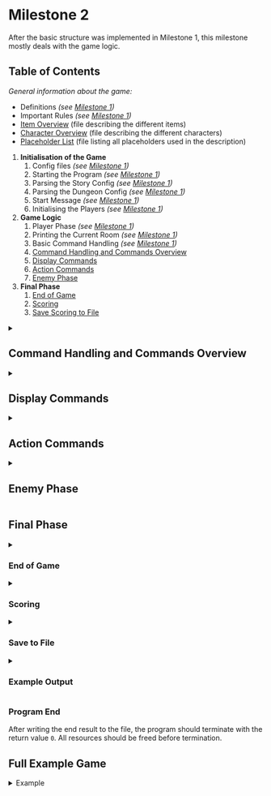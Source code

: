 # Milestone 2
After the basic structure was implemented in Milestone 1, this milestone mostly deals with the game logic. 

## Table of Contents
_General information about the game:_
* Definitions _(see [Milestone 1](Milestone_1.md))_
* Important Rules _(see [Milestone 1](Milestone_1.md))_
* [Item Overview](Items.md) (file describing the different items)
* [Character Overview](Characters.md) (file describing the different characters)
* [Placeholder List](Placeholder_List.md) (file listing all placeholders used in the description)

1. **Initialisation of the Game**
    1. Config files _(see [Milestone 1](Milestone_1.md))_
    2. Starting the Program _(see [Milestone 1](Milestone_1.md))_
    3. Parsing the Story Config _(see [Milestone 1](Milestone_1.md))_
    4. Parsing the Dungeon Config _(see [Milestone 1](Milestone_1.md))_
    5. Start Message _(see [Milestone 1](Milestone_1.md))_
    6. Initialising the Players _(see [Milestone 1](Milestone_1.md))_
2. **Game Logic**
    1. Player Phase _(see [Milestone 1](Milestone_1.md))_
    2. Printing the Current Room _(see [Milestone 1](Milestone_1.md))_
    3. Basic Command Handling _(see [Milestone 1](Milestone_1.md))_
    4. [Command Handling and Commands Overview](#command-handling-and-commands-overview)
    5. [Display Commands](#display-commands)
    6. [Action Commands](#action-commands)
    7. [Enemy Phase](#enemy-phase)
3. **Final Phase**
    1. [End of Game](#end-of-game)
    2. [Scoring](#scoring)
    3. [Save Scoring to File](#save-to-file)


<details>
<summary><h2> Command Handling and Commands Overview</h2></summary>

As already mentioned, during the `Player Phase` the players can enter commands until
they have performed `<NUMBER_OF_PLAYERS>` **actions**, which ends the `Player Phase` and starts the next phase. The next phase can
either be the [`Enemy Phase`](#enemy-phase) or, if there are no more enemies in the current room, the next `Player Phase`.

`<NUMBER_OF_PLAYERS>` is the number of players at the start of the game and does not change, even if players are defeated.

How the user is prompted for input is described in [Milestone 1](Milestone_1.md).

<details>
<summary><h3> Invalid Commands Handling </h3></summary>

Whenever a command input is entered it should be checked for validity. If one of the following errors occurs,
the corresponding error message with the listed story key is printed. Then print the command prompt again (without any 
preceding prompt messages). The player should now be able to enter a new command. 

An invalid "action" command **does not count as an action**.

For each invalid command only print one error message. If several errors occur, the error with the highest priority
is printed. The earlier the command is listed in the table below, the higher its priority.

| Errors                           | Description                                                                                                                                                              | Story Key                      |
|----------------------------------|--------------------------------------------------------------------------------------------------------------------------------------------------------------------------|--------------------------------|
| **unknown command**              | the entered command is not known                                                                                                                                         | `E_UNKNOWN_COMMAND`            |
| **invalid number of parameters** | there are more or less parameters than the given command should have                                                                                                     | `E_INVALID_PARAM_COUNT`        |
| **invalid parameter value**      | one of the parameters entered does not have a value that can be expected (see [Possible Parameters](#possible-parameters)) (e.g. number instead of a possible character) | `E_INVALID_PARAM`              |
| **entity or item not available** | the entity is not in the current room (e.g. player already defeated) or the item is neither in the inventory of the player nor equipped        | `E_ENTITY_OR_ITEM_UNAVAILABLE` |
| **invalid position**             | the position is outside the room, out of reach (e.g. not adjacent if needed) or does not point to an expected entity                                                     | `E_INVALID_POSITION`           |

> **Attention:** The "invalid number of parameters" error can also apply to the `quit` command.

</details>

<details>
<summary><h3> Command Types </h3></summary>

There are two different command types (other than `quit`/`EOF`):
- [Display Commands](#display-commands)
- [Action Commands](#action-commands)

Display Commands only print information to the command line and therefore do not change anything
in the game. They do not count as actions.

All other commands are Action Commands that change something in the game and count as **actions**.

</details>

<details>
<summary><h3> Possible Parameters </h3></summary>

The following table shows the possible parameters a command can have and which input values are valid for the corresponding type 
(further constraints may be listed in the command description itself).

|                              | Description                             | valid parameter values                                              | Example |
|------------------------------|-----------------------------------------|---------------------------------------------------------------------|---------|
| `<PLAYER_TYPE_ABBREVIATION>` | abbreviation of a player type           | `W`, `B`, `R`                                                       | `W`     |
| `<POSITION>`                 | position of a field in the current room | format: `<ROW>,<COLUMN>` (both integers, no whitespaces in between) | `2,1`   |
| `<ITEM_ABBREVIATION>`        | abbreviation of an item                 | an item abbreviation from the [item overview](Items.md)             | `PARM`  |

If an entered parameter does not fit the expected type, this causes an **invalid parameter value** error.

</details>
</details>

<details>
<summary><h2> Display Commands</h2></summary>

In this section all display commands are described.
These commands print game information or handle display options.

**Display commands do not ...**
* **count as actions**: will not increase the number of performed actions
* **affect the map**: therefore, the map should not be printed afterward


<details>
<summary><h3> Display Command: help</h3></summary>

**Syntax**: `help`

This command outputs the following help text:
```
-- Commands ----------------------------------------\n
- help\n
     Prints this help text.\n
\n
- quit\n
    Terminates the game.\n
\n
- story\n
    Activates or deactivates the stories of the rooms.\n
\n
- map\n
    Activates or deactivates the map.\n
\n
- positions\n
    Prints the current positions of the players and enemies.\n
\n
- player <PLAYER_TYPE_ABBREVIATION>\n
    Prints player information of the specific player.\n
    <PLAYER_TYPE_ABBREVIATION>: type of the player\n
\n
- inventory <PLAYER_TYPE_ABBREVIATION>\n
    Prints the inventory of the specific player.\n
    <PLAYER_TYPE_ABBREVIATION>: type of the player\n
\n
* move <PLAYER_TYPE_ABBREVIATION> <POSITION>\n
    Lets the player move to an adjacent field.\n
    <PLAYER_TYPE_ABBREVIATION>: type of the player\n
    <POSITION>: field at position: <ROW>,<COLUMN>\n
\n
* loot <PLAYER_TYPE_ABBREVIATION> <POSITION>\n
    Lets the player loot an adjacent chest.\n
    <PLAYER_TYPE_ABBREVIATION>: type of the player\n
    <POSITION>: field at position: <ROW>,<COLUMN>\n
\n
* use <PLAYER_TYPE_ABBREVIATION> <ITEM_ABBREVIATION>\n
    Lets the player use a potion or equip armor or weapons.\n
    <PLAYER_TYPE_ABBREVIATION>: type of the player\n
    <ITEM_ABBREVIATION>: abbreviation of an item in the players inventory\n
\n
* attack <PLAYER_TYPE_ABBREVIATION> <POSITION>\n
    Lets the player attack with the equipped weapon on the given position.\n
    <PLAYER_TYPE_ABBREVIATION>: type of the player\n
    <POSITION>: field at position: <ROW>,<COLUMN>\n
\n
-- Legend ------------------------------------------\n
- display commands\n
* action commands (count as actions)\n
----------------------------------------------------\n
```
</details>

<details>
<summary><h3> Display Command: story</h3></summary>

**Syntax**: `story`

This command influences whether the Room Story (see [Milestone_1](Milestone_1.md) > Printing the Current Room) will be printed when entering a room for 
the first time. Initially the story output is active.

If the output of the story is **active** and the command `story` is entered, the output is deactivated.
The room story will not be printed when entering new rooms for the first time.

If the output of the story is **not active** and the command `story` is entered, the output is activated.

> **Attention**: A room counts as already having been entered for the first time as soon as the players enter it, even if 
> the story output is not active at that moment.

</details>

<details>
<summary><h3> Display Command: map</h3></summary>

**Syntax**: `map`

This command influences whether the Room Map (see [Milestone_1](Milestone_1.md) > Printing the Current Room) will be printed when entering a room and after 
an action command. 
Initially the output of the map is active.

If the output of the map is **active** and the command `map` is entered, the output is deactivated. 
From now on, the map is not printed anymore.

If the output of the map is **not active** and the command `map` is entered, the output is activated. **The map
is printed once immediately.** The output of the map then stays active from now on.

</details>

<details>
<summary><h3> Display Command: positions</h3></summary>

**Syntax**: `positions`

This command outputs for every player and enemy in the current room the positions on the map.

First all players are printed in player order by id, then all enemies are printed in **alphabetical order and by ascending id**.

#### Printing a Player
```
<PLAYER_TYPE_NAME> [<PLAYER_TYPE_ABBREVIATION>] "<PLAYER_NAME>" on (<ROW>,<COLUMN>)\n
```
#### Printing an Enemy
```
<ENEMY_TYPE_NAME> <ENEMY_ID> [<ENEMY_TYPE_ABBREVIATION><ENEMY_ID>] on (<ROW>,<COLUMN>)\n
```
#### Example
```
Wizard [W] "John" on (2,1)\n
Barbarian [B] "Lisa" on (2,3)\n
Rogue [R] "Max" on (4,1)\n
Zombie 1 [Z1] on (2,2)\n
Zombie 2 [Z2] on (3,4)\n
```

</details>

<details>
<summary><h3> Display Command: player</h3></summary>

**Syntax**: `player <PLAYER_TYPE_ABBREVIATION>`

This command outputs the current player information of the specified player.

The values that should be inserted for the different player attributes are further described in the
[character overview](Characters.md).

```
<PLAYER_TYPE_NAME> [<PLAYER_TYPE_ABBREVIATION>] "<PLAYER_NAME>" on (<ROW>,<COLUMN>)\n
  Armor Value: <AV>\n
  Current Health: <CURRENT_HEALTH>\n
  Max Health: <MAX_HEALTH>\n
  Strength: <STR>\n
  Vitality: <VIT>\n
```
- `<AV>` is the player type base armor value or the armor value of an equipped armor item, whichever is higher

The values of the player attributes should be **right aligned**. To make that work you can assume that no value can have
more than **5 digits** and that there is at least one space between the longest attribute name and the value. This way 
you can prefix every number with spaces so that the value always aligns correctly.

The following illustration shows what the output should look like. Spaces should be printed as they are, X are either 
replaced by a single digit of a number or a space, depending on how many digits the number has.
```
<PLAYER_TYPE_NAME> [<PLAYER_TYPE_ABBREVIATION>] "<PLAYER_NAME>" on (<ROW>,<COLUMN>)\n
  Armor Value:    XXXXX\n
  Current Health: XXXXX\n
  Max Health:     XXXXX\n
  Strength:       XXXXX\n
  Vitality:       XXXXX\n
```


</details>

<details>
<summary><h3> Display Command: inventory </h3></summary>

**Syntax**: `inventory <PLAYER_TYPE_ABBREVIATION>`

This command outputs equipped items and the inventory of the specified player. 

Each inventory consists of the armor items, weapons and consumables the player possesses.
If the player **doesn't have any item of one item type in their inventory** (e.g. no weapons) the whole section of this type should
be **skipped**. 

An item with the amount zero should never be printed.

First the `<PLAYER_NAME>` of the player is printed, which is followed by the different item sections:
```
Inventory "<PLAYER_NAME>"\n
```

#### Equipped Items
The player can have at most a single armor and a single weapon equipped. These items are printed next in the following format:

```
  Equipped Armor: [<ARMOR_ABBREVIATION>] <ARMOR_NAME>\n
  Equipped Weapon: [<WEAPON_ABBREVIATION>] <WEAPON_NAME>\n
```
If there is no weapon or no armor equipped, the abbreviation should be replaced by `-` and the name replaced by `None`.
Equipped items should **not** be considered again in the sections below.

#### Armor Items 
Next all **unequipped** armor items are listed in a single line, sorted by their item abbreviation in **alphabetical 
order** and separated by `,`.

```
  Armor: [<ARMOR_ABBREVIATION>] <ARMOR_NAME> (<AMOUNT>), <...>, [<ARMOR_ABBREVIATION>] <ARMOR_NAME> (<AMOUNT>)\n
```

#### Weapon Items
Next all **unequipped** weapon items are listed in a single line, sorted by their item abbreviation in **alphabetical 
order** and separated by `,`.

```
  Weapons: [<WEAPON_ABBREVIATION] <WEAPON_NAME> (<AMOUNT>), <...>, [<WEAPON_ABBREVIATION>] <WEAPON_NAME> (<AMOUNT>)\n
```

#### Consumable Items
Next all consumable items are listed in a single line, sorted by their item abbreviation in **alphabetical order** and
separated by `,`.

```
  Consumables: [<CONSUMABLE_ABBREVIATION>] <CONSUMABLE_NAME> (<AMOUNT>), <...>, [<CONSUMABLE_ABBREVIATION>] <CONSUMABLE_NAME> (<AMOUNT>)\n
```

#### Example

```
Inventory "John"\n
  Equipped Armor: [-] None\n
  Equipped Weapon: [DAGG] Dagger\n
  Armor: [CHML] Chain Mail (1), [LARM] Leather Armor (1)\n
  Weapons: [DAGG] Dagger (2), [SBOW] Shortbow (1)\n
  Consumables: [ARRW] Arrow (12)\n
```
</details>
</details>

<details>
<summary><h2> Action Commands</h2></summary>

These commands count as actions and therefore after successful execution of these commands:
* the number of performed **actions** increases by one
* the **current room is printed** as described in Milestone 1


<details>
<summary><h3> Action Command: move</h3></summary>

**Syntax**: `move <PLAYER_TYPE_ABBREVIATION> <POSITION>`

With this command the specified player can move to an adjacent `<POSITION>`.

The `<POSITION>` is **invalid** if it is not adjacent to the player, is outside the current room's boundaries,
or does not point to an empty field or a door.
How **invalid positions** are handled is described in the invalid commands section (see 
[Command Handling and Commands Overview](#command-handling-and-commands-overview) > Invalid Commands).

If a player's **position changes**, the following message should be printed:
```
<PLAYER_TYPE_NAME> [<PLAYER_TYPE_ABBREVIATION>] "<PLAYER_NAME>" moved to (<POSITION>).\n
```

#### Move to Empty Field
If the player moves to an empty field their position changes to the given `<POSITION>`.

#### Move to Door
In addition to an empty field the player can also move onto a field that contains a door.

If this **door is locked** the message with the story key `E_MOVE_LOCKED_DOOR` is printed. 
This is **not counted** as a performed action and the player's position does not change.
Then print the command prompt again (without any preceding prompt messages), and wait for a new user input.

> **Note**: The **door is locked** error has a lower priority than all other errors mentioned in the
> invalid commands section.

If this  **door is unlocked**, first the position change message is printed. Then all players enter the room the door
goes to. They now spawn in the new room around the door which would go back to the previous room. For how that works and
some examples see [Milestone 1](Milestone_1.md) > Important Rules > Moving through the Dungeon.

> **Attention:** Moving to a new room resets the action counter in the current Player Phase to `0`.

</details>

<details>
<summary><h3> Action Command: loot</h3></summary>

**Syntax**: `loot <PLAYER_TYPE_ABBREVIATION> <POSITION>`

With this command the specified player can loot an adjacent treasure chest or death location.

The `<POSITION>` is invalid, if it's not adjacent to the player, is outside the current room's boundaries, or does not
point to a Death Location or Treasure Chest.
How **invalid positions** are handled is described in the invalid commands section (see
[Command Handling and Commands Overview](#command-handling-and-commands-overview) > Invalid Commands).

#### Death Location (`X`)
A death location appears whenever a player or enemy is defeated and holds the items the character had in their inventory and 
any items they had equipped.

Now a player can [successfully loot](#successful-loot) the death location and the death location is deleted from the game afterward.

#### Treasure Chest (`T`)
The location and contents of a treasure chest are specified in the dungeon config. 

Before a player can loot a locked treasure chest they need to roll `1 d20` to decide if they are able to **unlock the chest**.
To open the chest the value of `1 d20 + <VIT>` needs to be **higher than or equal to** the `<VALUE_NEEDED_TO_UNLOCK>` in the dungeon config.

`<VIT>` is the vitality stat of the player.

Print the following to inform the player of what they need to roll to open the chest:
```
** To unlock this chest you need to roll at least <MIN_VALUE_TO_ROLL> to reach the <VALUE_NEEDED_TO_UNLOCK> needed.\n
```
`<MIN_VALUE_TO_ROLL>` is calculated with `<VALUE_NEEDED_TO_UNLOCK> - <VIT>`.

Then roll the dice (see [Milestone 1](Milestone_1.md) > Important Rules) and print the dice roll output.

If the **chest could not be opened** (`<MIN_VALUE_TO_ROLL>` was not reached), print the message with the story key 
`N_LOOT_CHEST_LOCKED`. The player does not obtain anything. The command still counts as valid and therefore
also as an **action**.

If the player was able to unlock the chest, they can now successfully loot the treasure chest and the treasure chest is
deleted from the game afterward.


#### Successful Loot
On success the player obtains all items stored in the given entity. The entity is removed from the game.

First the message which has the story key `N_LOOT_SUCCESSFUL` should be printed.
Then, all received items should be listed in the same format as in the `inventory` command.

```
  Armor: [<ARMOR_ABBREVIATION>] <ARMOR_NAME> (<AMOUNT>), <...>, [<ARMOR_ABBREVIATION>] <ARMOR_NAME> (<AMOUNT>)\n
  Weapons: [<WEAPON_ABBREVIATION] <WEAPON_NAME> (<AMOUNT>), <...>, [<WEAPON_ABBREVIATION>] <WEAPON_NAME> (<AMOUNT>)\n
  Consumables: [<CONSUMABLE_ABBREVIATION>] <CONSUMABLE_NAME> (<AMOUNT>), <...>, [<CONSUMABLE_ABBREVIATION>] <CONSUMABLE_NAME> (<AMOUNT>)\n
```

If the entity **doesn't have any item of one item type in it** (e.g. no weapons) the whole section of this type should
be **skipped**.

The new items should be added to the player's inventory.

#### Example
```
  Armor: [BPLT] Breast Plate (1)\n
  Consumables: [ARRW] Arrow (20), [NHEP] Normal Health Potion (2)\n
```

</details>

<details>
<summary><h3> Action Command: use</h3></summary>

**Syntax**: `use <PLAYER_TYPE_ABBREVIATION> <ITEM_ABBREVIATION>`

The `use` command enables a player to use certain items.

Further information about items can be found in the [item overview](Items.md).

#### Ammunition
Ammunition cannot be used with the `use` command. If the item specified is ammunition, this should be handled like an 
**invalid parameter value** error as described in the invalid commands section (see
[Command Handling and Commands Overview](#command-handling-and-commands-overview) > Invalid Commands).

#### Potions
If the item is a potion, it will have an effect on the player and disappear from their inventory and thus also from the game.
When the player uses a potion, the following message should be printed:
```
<PLAYER_TYPE_NAME> [<PLAYER_TYPE_ABBREVIATION>] "<PLAYER_NAME>" consumed "<CONSUMABLE_NAME>".\n
```
If the specified potion is not in the player's inventory, this should be handled as described in 
the invalid commands section (see [Command Handling and Commands Overview](#command-handling-and-commands-overview) > Invalid Commands: **entity or item not available**).

##### Health Potions

If the potion is a health potion, it heals the player by the amount specified in the potion's description. 

A player's health *cannot* exceed its maximum value, which is defined in the [characters](Characters.md) file. Any healing 
that would go above the maximum is wasted and does not do anything.

First, roll the dice specified in the potion's description and print the dice roll output.

Then following message should be printed:
```
<PLAYER_TYPE_NAME> [<PLAYER_TYPE_ABBREVIATION>] "<PLAYER_NAME>" regenerates <HEALTH> health.\n
```
- `<HEALTH>` should be replaced by the result of the calculation in the potion's description, limited by the amount of 
  health missing until the player reaches maximum health

##### Resistance Potions

If the potion is a resistance potion, it makes the player resistant to a certain type of damage. This means the player will take only 
50 % of all damage received of that type (the halved damaged is rounded down to the next integer). This effect lasts until the player leaves the current room.

Effects of multiple resistance potions *do not stack*. If a character is affected by potion A and uses
potion B, the effect of potion B replaces the effect of potion A.

The following message should be printed:
```
<PLAYER_TYPE_NAME> [<PLAYER_TYPE_ABBREVIATION>] "<PLAYER_NAME>" is now resistant to "<DAMAGE_TYPE>" until leaving the room.\n
```
- `<DAMAGE_TYPE>` should be replaced by the damage type in the potion's description (`Fire`, `Cold`, `Force` or `Acid`).

#### Equipment

If the item is an armor or a weapon item, it will change the player's equipment.

A player character can have at most **one armor item** and **one weapon item** equipped at any point in the game.

If the player already has an item with the specified `<ITEM_ABBREVIATION>` equipped, the item should be removed from the
equipped items and put back in the player's inventory.

If the player does not have an item with the specified `<ITEM_ABBREVIATION>` equipped, and has the specified item in 
their inventory, the item should be removed from the inventory and equipped. Any previously equipped item in the same 
slot (armor or weapon) should be put back into the inventory.

If the player has the specified item neither equipped, nor in their inventory, this should be handled as described in 
the invalid commands section (see [Command Handling and Commands Overview](#command-handling-and-commands-overview) > Invalid Commands: **entity or item not available**).


</details>

<details>
<summary><h3> Action Command: attack</h3></summary>

**Syntax**: `attack <PLAYER_TYPE_ABBREVIATION> <POSITION>`

With this command a player can perform attacks using their equipped weapon that target the specified position.

If **no weapon is equipped**, the attack fails without counting as a performed action and the error message with the
story key `E_ATTACK_NO_WEAPON_EQUIPPED` should be printed instead. Then print the command prompt again (without any 
preceding prompt messages), and wait for a new user input.

> **Note**: If a weapon is equipped needs to be checked before the check if the position is valid, 
> because otherwise it is unclear which positions are valid. All other errors in the invalid commands
> section have a higher priority than the **no weapon equipped** error.

Specific information about all weapons can be found in the [item overview](Items.md#weapon-items).

#### Attack Types
Every weapon has exactly one **type of attack** that can be performed with it. The type of attack affects which positions
count as valid for the `<POSITION>` parameter. How **invalid positions** are handled is described in the invalid commands section (see
[Command Handling and Commands Overview](#command-handling-and-commands-overview) > Invalid Commands).

| Type   | Description                                                                                                                                                                                                                                                                                                                                                                                                                                                                                                       |
|--------|-------------------------------------------------------------------------------------------------------------------------------------------------------------------------------------------------------------------------------------------------------------------------------------------------------------------------------------------------------------------------------------------------------------------------------------------------------------------------------------------------------------------|
| Melee  | Close combat. <br/> Only fields adjacent to the attacker's position are valid.                                                                                                                                                                                                                                                                                                                                                                                                                                    | 
| Ranged | Ranged combat. <br/> All fields in the current room are valid. <br/> Consumes one instance of the required ammunition from the player's inventory (arrows for bows, bolts for crossbows, no ammunition for quarterstaffs). <br/> Should the player not have any ammunition for the weapon they are trying to shoot with, the error message with the story key `E_ATTACK_NO_AMMUNITION` should be printed instead and the attack fails and does not count as an action. Then print the command prompt again (without any preceding prompt messages), and wait for a new user input. **Important**: Enemies have infinite ammunition. |

> **Note**: Quarterstaffs' attack type changes depending on which player type has equipped them.

> **Note**: The **no ammunition** error has a lower priority than all other errors mentioned in the
> invalid commands section, as well as the **no weapon equipped** error.

#### Damage Types
Different weapons deal different types of damage. The possible damage types are:
- Physical
- Fire
- Cold
- Force
- Acid

Some characters are affected differently by some damage types.

> **Note**: Quarterstaffs' damage type changes depending on which player type has equipped them.

#### Damage Patterns

Each weapon deals damage in specific area of the room. This can be a single field (only the field targeted by the 
`<POSITION>` parameter) or multiple fields (the `<POSITION>` and others around it).

As long as the targeted position is valid, the attack will be performed, even if parts of the damage pattern are outside the room map.

The different damage patterns can be found in the [damage patterns](Damage_Patterns.md) file.

> **Note**: Quarterstaffs' damage pattern changes depending on which player type has equipped them.
> 
#### Damage Amount

Each weapon deals a specific amount of damage. The damage is calculated by a dice roll plus optionally one of the player's stats.

An attack deals the same amount of damage on all fields affected by it, to all characters currently on the affected fields
(players, enemies, and possibly the attacker themselves). If no characters are located in the damage area, nobody receives any
damage, but the attack still counts as an action.

> **Note**: Quarterstaffs' damage amount changes depending on which player type has equipped them.

#### Modifying Damage

Before the damage amount is applied to a character and reduces their health, it can be affected by effects and equipment.

##### Resistances

First, all resistances are taken into account. If a character is **resistant** to a damage type, it receives only 
**50 %** of the damage dealt of this type.

The damage is rounded down to the next integer after applying the modification.

##### Armor

Next, the damage is reduced by the target character's armor value (`AV`). This value represents the amount of damage 
(regardless of what damage type) a character can withstand without losing any health.

Each player type has a basic `AV` stat from the beginning, and armor items also have a certain armor value. The damage
will always be reduced by whichever `AV` is higher, the player's or the equipped armor item's.

Enemies cannot equip armor items, so their basic `AV` is always used to reduce the damage taken.

All characters' armor values can be found in the [character overview](Characters.md).

##### Example

For example, if character A hits character B with an attack worth 10 points of damage, but character B has 2 `AV`,
the attack will reduce character B's health by 8. 

If character B is **resistant** to the damage type of character A's attack, the same attack would do 10 * 50 % = 5 points of damage.
This means, reduced by character B's `AV`, the remaining damage is 3.

#### Reducing the Health of and Defeating Characters

If there is any damage remaining after the above modifications, the target character's health is reduced by this amount.

If the character's current health is 0 or below afterwards, the character is **defeated**. 

A Death Location (`X`) will be created on the defeated character's position. 
For a defeated player, the death location contains all items in the inventory of the player at their time of death 
and all equipped items. For a defeated enemy, the death location contains all items listed as loot in their description in 
the [character overview](Characters.md).

The defeated character will no longer be shown on the room map. A **defeated player character** can no longer be used 
to perform actions in the [Player Phase](Milestone_1.md#player-phase). A **defeated enemy character** can no longer attack or 
move in the [Enemy Phase](#enemy-phase). Defeated characters will stay defeated for the rest of the game, even if the players leave and reenter the room at a later time.

>**Hint**: You will still need defeated player characters for the final scoring.

#### Output
Upon successful command execution, first the following message should be printed:
```
<PLAYER_TYPE_NAME> [<PLAYER_TYPE_ABBREVIATION>] "<PLAYER_NAME>" used "<WEAPON_NAME>" on (<POSITION>) affecting <POSITION_LIST>.\n
```
- `<WEAPON_NAME>` should be replaced by the full name of the equipped weapon.
- `<POSITION_LIST>` should be a sequence containing the positions of *all* fields affected by an attack (the ones marked 
with `<!>` and `<+>` in the [damage patterns](Damage_Patterns.md)), sorted first by row and then by column in **ascending
order** using the following format:

```
(<POSITION>), (<POSITION>), ...
```
> **Note**: The `...` should not be printed and only signifies the possibility of a longer list. After the  last element in the list, no comma and space should be printed.

Then roll the dice for the damage amount and print the dice roll output.

Next, in the same order the positions in `<POSITION_LIST>` are printed, the remaining damage (after all modifications) will be
dealt to characters standing on these respective fields. For each field containing a character the following message should be printed:
```
<AFFECTED_CHARACTER_NAME> loses <LOST_HEALTH> health (<TOTAL_DAMAGE> * <RESISTANCE_MODIFIER> - <AV>).\n
```
- `<AFFECTED_CHARACTER_NAME>` is either the name of the player (`<PLAYER_NAME>`), or the type and id of the enemy (e.g. `Zombie 1`).
- `<TOTAL_DAMAGE>` is the amount of damage dealt by the weapon on a single field
- `<RESISTANCE_MODIFIER>` is `100 %` or `50 %` depending on if the character is resistant to the damage type
- `<AV>` is the character's current armor value
- `<LOST_HEALTH>` is min(`<CURRENT_HEALTH>`, max(0, `<REMAINING_DAMAGE>`))
- `<REMAINING_DAMAGE>` is the result of the damage calculation after applying resistance and armor

If a character is **defeated**, the following message should be printed immediately after the message about that 
character losing health:
```
<AFFECTED_CHARACTER_NAME> was defeated.\n
```
</details>
</details>

<details>
<summary><h2>Enemy Phase</h2></summary>

In the enemy phase **every enemy in the current room** either attacks or moves. Enemies should be handled one after the 
other in alphabetical order and by ascending id.

Enemies will first try to **attack** a player and if that's not possible they will then try to **move**.

**After every `Enemy Phase` the current room is printed as described in Milestone 1.**

<details>
<summary><h3> Attacking a Player</h3></summary>

If an enemy wants to attack one of the player characters, first they must choose a target player 
(the player they want to attack), and afterward select one of their weapons to use.

#### Choose Target Player
Each enemy prioritizes the player character **closest** to them as a possible attack target.

The distance between an enemy and a player is calculated as follows:
```
<DISTANCE> = |<PLAYER_ROW> - <ENEMY_ROW>| + |<PLAYER_COLUMN> - <ENEMY_COLUMN>|
```

If multiple player characters share the same distance to the enemy's position, the player with the **least amount of 
health** should be chosen as the target.

If both of these attributes are the same for multiple players, the target player should be chosen out of these players by going outwards in circles from the enemy's position in clockwise
order starting from above the enemy's current position  (this is similar to the prioritization in collision handling (see [Milestone 1](Milestone_1.md))).

#### Choose Weapon
Each enemy has a set number of weapons they can attack with, which are listed in the enemy's description in the
[character overview](Characters.md#enemy-characters). Each weapon has an attack type, damage type, damage amount and damage pattern. These are the 
same as when a player uses a weapon of the same name.

Melee weapons are only usable if the target player is in a position adjacent to the enemy. Ranged weapons are always usable,
because they can reach every position in the current room.

To decide which weapon an enemy should use to attack the target player, list only those weapons that are **usable on the 
target player** in the order they appear in the enemy's description. Number those weapons starting with 1. Then, use
Random Number Generation (see [Milestone 1](Milestone_1.md)) to generate a random number between 1 and the number of
usable weapons. The result specifies which weapon will be used.

> **Attention**: Choosing a weapon is not a dice roll, therefore no dice roll output should be printed.

> **Attention**: Always generate a random number to choose a weapon, even when there is only one usable weapon. Otherwise your output will not be comparable with the test system.

If no weapons are currently usable, the enemy will move instead.

#### Execute Attack
The enemy now executes an attack with the chosen weapon on the position of the target player. This works the same as when a 
player makes an attack:
- affected fields are chosen according to the damage pattern of the weapon (the `<!>` of the damage pattern illustration 
  should be placed at the position of the target player)
- the basic damage amount is calculated according to the weapon
- for each character on an affected field (player, enemy or attacker themselves):
  - the damage amount is modified according to the resistances of the affected character
  - the damage amount is modified according to the armor value of the affected character
  - the character's health is reduced by the remaining damage
  - if the character is defeated, it will be removed from the map and a death location created at its position 

> **Attention**: Attacks by enemies do **not use ammunition**. They can be performed as often as needed.

#### Output
The output for an enemy attack is very similar to when a player makes an attack. 

Only the first message is slightly different and has a empty line before:
```
\n
<ENEMY_TYPE_NAME> <ENEMY_ID> [<ENEMY_TYPE_ABBREVIATION><ENEMY_ID>] used "<WEAPON_NAME>" on (<POSITION>) affecting <POSITION_LIST>.\n
```
Then roll the dice for the damage amount and print the dice roll output.

The rest of the output works exactly the same as described in the `attack` command. The following 
messages are used as described there:
```
<AFFECTED_CHARACTER_NAME> loses <LOST_HEALTH> health (<TOTAL_DAMAGE> * <RESISTANCE_MODIFIER> - <AV>).\n
```
```
<AFFECTED_CHARACTER_NAME> was defeated.\n
```
</details>
<details>
<summary><h3> Movement</h3></summary>

If none of the enemy's weapons are currently usable on the target player, the enemy will move instead.

When an enemy is moving, Random Number Generation (see [Milestone 1](Milestone_1.md)) is used to generate a random 
number from 1 to the number of adjacent fields of the respective enemy. The fields are numbered in clockwise order 
starting from the field above the enemy's position, which receives the number 1. Then, the enemy should move to the 
target field corresponding to the generated random number. If the field is occupied by another entity, the enemy will be
placed on an empty field in accordance with the collision handling rule (see [Milestone 1](Milestone_1.md)).

The numbers in the following example are just for illustration, they should not be printed.
```
     1   2   3          1   2   3          1   2   3          1   2   3    
   +---+---+---+      +---+---+---+      +---+---+---+      +---+---+---+
 1 |<1>|<2>|   |    1 |   |   |   |    1 |<8>|<1>|<2>|    1 |   |<5>|<1>|
   +---+---+---+      +---+---+---+      +---+---+---+      +---+---+---+
 2 | Z1|<3>|   |    2 |<1>|<2>|   |    2 |<7>| Z1|<3>|    2 |   |<4>| Z1|
   +---+---+---+      +---+---+---+      +---+---+---+      +---+---+---+
 3 |<5>|<4>|   |    3 | Z1|<3>|   |    3 |<6>|<5>|<4>|    3 |   |<3>|<2>|
   +---+---+---+      +---+---+---+      +---+---+---+      +---+---+---+
```

After the enemy has **moved**, the following message should be printed including an empty line before:
```
\n
<ENEMY_TYPE_NAME> <ENEMY_ID> [<ENEMY_TYPE_ABBREVIATION><ENEMY_ID>] moved to (<POSITION>).\n
```

- Here <POSITION> is the position the enemy ends up in, after collision handling if necessary.

> **Attention**: Choosing where to move is not a dice roll, therefore no dice roll output should be printed.
</details>
</details>

## Final Phase

<details>
<summary><h3> End of Game</h3></summary>

> **Note**: The game can be exited at any point in time using the `quit` command or `EOF`, 
> but this does not count as an ending, as no further output needs to be displayed in this case.

The game can end in three different ways:

|                | Description                                                                            | Story Key      |
|----------------|----------------------------------------------------------------------------------------|----------------|
| **Defeat**     | all player characters run out of health and are defeated                               | `N_DEFEAT`     |
| **Flight**     | the players leave the dungeon via the dungeon entrance/exit                            | `N_FLIGHT`     |
| **Completion** | the [Lich](Characters.md#enemy-characters) (the final boss of the dungeon) is defeated | `N_COMPLETION` |

The game ends immediately when one of these conditions is fulfilled, no matter which phase it is currently in. No further output
from the current phase is printed (e.g. further damage messages, printing the current room).

Which of these outcomes occurs will lead to a different final story message being printed.
The corresponding story keys are listed in the table. 

</details>

<details>
<summary><h3> Scoring </h3></summary>

Regardless of how the game ends, the final score overview should be printed after the final story message.

#### Players
First, print the following header:
```
-- Players --------------------------------------\n
```

Then, in the following format, for each player that was **not defeated**, this message should be printed sorted in player
order by id:
```
  <PLAYER_TYPE_NAME> [<PLAYER_TYPE_ABBREVIATION>] "<PLAYER_NAME>" survived.\n
```

After the surviving players, the **defeated** players should be listed in the following format sorted in player order by 
id:
```
  <PLAYER_TYPE_NAME> [<PLAYER_TYPE_ABBREVIATION>] "<PLAYER_NAME>", rest in peace.\n
```

#### Statistics
After the player list, print a statistics overview in the following format:
```
\n
-- Statistics -----------------------------------\n
  <NUMBER_OF_COMPLETED_ROOMS> rooms completed\n
  <TOTAL_ACTIONS> performed actions\n
\n
```
- `<NUMBER_OF_COMPLETED_ROOMS>` represents the number of completed rooms.
- `<TOTAL_ACTIONS>` represents the number of performed actions.

</details>

<details>
<summary><h3> Save to File</h3></summary>

The final scoring should now be saved to a file. For this the player is asked to input a filepath with the 
story key `N_SCORING_FILE` followed by the command prompt. The user can now input the filepath of the file the scoring should
be written to. 

If a file with that path ... 
* ... **doesn't exist:** create a new file with the given path
* ... **is not writable:** print the message with the story key `E_SCORING_FILE_NOT_WRITABLE` and print the 
      filename prompt again, until the input is valid

Now the Scoring (Players and Stats) should be written to the file in the same format as described
above. This should always overwrite the existing file content.

_Example file content_:
```
-- Players --------------------------------------\n
  Wizard [W] "Lisa" survived.\n
  Rogue [R] "John", rest in peace.\n
\n
-- Statistics -----------------------------------\n
  5 rooms completed\n
  57 performed actions\n
\n
```

>**Attention**: `quit` and `EOF` are also valid inputs here.

</details>

<details>
<summary><h3> Example Output</h3></summary>

```
\n
** Unfortunately, this adventure has come to an early end!\n
** The adventurers decided to flee the dangers of the dungeon\n
** rather than fight through it!\n
\n
-- Players --------------------------------------\n
  Wizard [W] "Lisa" survived.\n
  Rogue [R] "John", rest in peace.\n
\n
-- Statistics -----------------------------------\n
  5 rooms completed\n
  57 performed actions\n
\n
** Enter the file path of a writable file or\n
** a path for a new file (including the file format e.g. `.txt`).\n
> 
```
</details>

### Program End

After writing the end result to the file, the program should terminate with the return value `0`. All resources should be
freed before termination.

## Full Example Game

<details>
<summary>Example</summary>

```

** Welcome to the exciting world of Dungeons & Classes!

How many players want to join the adventure? (1 to 3)
> 2

Player 1 what do you wish to be called? (max length 10 characters)
> David
David, please choose a player type:
  [W] Wizard     0/1
  [B] Barbarian  0/1
  [R] Rogue      0/1
> B

Player 2 what do you wish to be called? (max length 10 characters)
> Alex
Alex, please choose a player type:
  [W] Wizard     0/1
  [B] Barbarian  1/1
  [R] Rogue      0/1
> W

-- Players --------------------------------------
  Player 1: Barbarian [B] "David"
  Player 2: Wizard [W] "Alex"

** You have entered the dungeon of the evil Lich!
** Help the anxious souls of the nearby village by freeing
** them from the monsters that haunt it!

** Beware, there are zombies in this room!

-- ROOM 1 (0/2 completed) --------------------

     1   2   3  
   +---+---+---+
 1 |#T |   |#D2|
   +---+---+---+
 2 |   | Z1| B |
   +---+---+---+
 3 |   | W |#D0|
   +---+---+---+
   Z1: 15/15

** What do you want to do?
> positions
Barbarian [B] "David" on (2,3)
Wizard [W] "Alex" on (3,2)
Zombie 1 [Z1] on (2,2)

** What do you want to do?
> player W
Wizard [W] "Alex" on (3,2)
  Armor Value:        0
  Current Health:    10
  Max Health:        10
  Strength:           1
  Vitality:           4

** What do you want to do?
> inventory B
Inventory "David"
  Equipped Armor: [-] None
  Equipped Weapon: [GAXE] Greataxe
  Weapons: [HAXE] Handaxe (2)

** What do you want to do?
> attack B 2,2
Barbarian [B] "David" used "Greataxe" on (2,2) affecting (1,2), (2,2), (3,2).
[Dice Roll] 1 d12 resulting in a total value of 3.

Zombie 1 loses 6 health (7 * 100 % - 1).
Alex loses 7 health (7 * 100 % - 0).

-- ROOM 1 (0/2 completed) --------------------

     1   2   3  
   +---+---+---+
 1 |#T |   |#D2|
   +---+---+---+
 2 |   | Z1| B |
   +---+---+---+
 3 |   | W |#D0|
   +---+---+---+
   Z1: 9/15

** What do you want to do?
> attack W 2,2
Wizard [W] "Alex" used "Quarterstaff of Force" on (2,2) affecting (2,2).
[Dice Roll] 1 d10 resulting in a total value of 5.

Zombie 1 loses 4 health (5 * 100 % - 1).

-- ROOM 1 (0/2 completed) --------------------

     1   2   3  
   +---+---+---+
 1 |#T |   |#D2|
   +---+---+---+
 2 |   | Z1| B |
   +---+---+---+
 3 |   | W |#D0|
   +---+---+---+
   Z1: 5/15

Zombie 1 [Z1] used "Dagger" on (3,2) affecting (3,2).
[Dice Roll] 1 d4 resulting in a total value of 4.

Alex loses 3 health (4 * 100 % - 0).
Alex was defeated.

-- ROOM 1 (0/2 completed) --------------------

     1   2   3  
   +---+---+---+
 1 |#T |   |#D2|
   +---+---+---+
 2 |   | Z1| B |
   +---+---+---+
 3 |   | X |#D0|
   +---+---+---+
   Z1: 5/15

** What do you want to do?
> attack W 2,2
!! Unavailable entity or item.
> attack B 2,2
Barbarian [B] "David" used "Greataxe" on (2,2) affecting (1,2), (2,2), (3,2).
[Dice Roll] 1 d12 resulting in a total value of 6.

Zombie 1 loses 5 health (10 * 100 % - 1).
Zombie 1 was defeated.

-- ROOM 1 (1/2 completed) --------------------

     1   2   3  
   +---+---+---+
 1 |#T |   | D2|
   +---+---+---+
 2 |   | X | B |
   +---+---+---+
 3 |   | X | D0|
   +---+---+---+


** What do you want to do?
> loot B 2,2
** Looting successful! You have received the following items ...
  Weapons: [DAGG] Dagger (1)

-- ROOM 1 (1/2 completed) --------------------

     1   2   3  
   +---+---+---+
 1 |#T |   | D2|
   +---+---+---+
 2 |   |   | B |
   +---+---+---+
 3 |   | X | D0|
   +---+---+---+


** What do you want to do?
> loot B 3,2
** Looting successful! You have received the following items ...
  Weapons: [DAGG] Dagger (1), [QACD] Quarterstaff of Acid (1), [QFRC] Quarterstaff of Force (1)

-- ROOM 1 (1/2 completed) --------------------

     1   2   3  
   +---+---+---+
 1 |#T |   | D2|
   +---+---+---+
 2 |   |   | B |
   +---+---+---+
 3 |   |   | D0|
   +---+---+---+


** What do you want to do?
> move B 1,2
Barbarian [B] "David" moved to (1,2).

-- ROOM 1 (1/2 completed) --------------------

     1   2   3  
   +---+---+---+
 1 |#T | B | D2|
   +---+---+---+
 2 |   |   |   |
   +---+---+---+
 3 |   |   | D0|
   +---+---+---+


** What do you want to do?
> loot B 1,1
** To unlock this chest you need to roll at least 4 to reach the 5 needed.
[Dice Roll] 1 d20 resulting in a total value of 13.

** Looting successful! You have received the following items ...
  Armor: [PARM] Plate Armor (1)
  Weapons: [QCLD] Quarterstaff of Cold (1)
  Consumables: [GHEP] Greater Health Potion (3)

-- ROOM 1 (1/2 completed) --------------------

     1   2   3  
   +---+---+---+
 1 |   | B | D2|
   +---+---+---+
 2 |   |   |   |
   +---+---+---+
 3 |   |   | D0|
   +---+---+---+


** What do you want to do?
> inventory B
Inventory "David"
  Equipped Armor: [-] None
  Equipped Weapon: [GAXE] Greataxe
  Armor: [PARM] Plate Armor (1)
  Weapons: [DAGG] Dagger (2), [HAXE] Handaxe (2), [QACD] Quarterstaff of Acid (1), [QCLD] Quarterstaff of Cold (1), [QFRC] Quarterstaff of Force (1)
  Consumables: [GHEP] Greater Health Potion (3)

** What do you want to do?
> use B PARM

-- ROOM 1 (1/2 completed) --------------------

     1   2   3  
   +---+---+---+
 1 |   | B | D2|
   +---+---+---+
 2 |   |   |   |
   +---+---+---+
 3 |   |   | D0|
   +---+---+---+


** What do you want to do?
> player B
Barbarian [B] "David" on (1,2)
  Armor Value:        8
  Current Health:    13
  Max Health:        13
  Strength:           4
  Vitality:           1

** What do you want to do?
> move 1,3
!! Invalid AMOUNT OF PARAMETERS.
> move B 1,3
Barbarian [B] "David" moved to (1,3).
** Well done, you made it through the first room!
** Let's see if you can master this one as well!

** We have reached the end of the dungeon!
** Kill the Lich and you should all be celebrated as heroes of the dungeon.


-- ROOM 2 (1/2 completed) --------------------

     1   2   3  
   +---+---+---+
 1 |   |#D1| B |
   +---+---+---+
 2 |   | L1|   |
   +---+---+---+
 3 |   |   |   |
   +---+---+---+
   L1: 50/50

** What do you want to do?
> attack B 2,2
Barbarian [B] "David" used "Greataxe" on (2,2) affecting (1,2), (2,2), (2,3).
[Dice Roll] 1 d12 resulting in a total value of 10.

Lich 1 loses 8 health (14 * 100 % - 6).

-- ROOM 2 (1/2 completed) --------------------

     1   2   3  
   +---+---+---+
 1 |   |#D1| B |
   +---+---+---+
 2 |   | L1|   |
   +---+---+---+
 3 |   |   |   |
   +---+---+---+
   L1: 42/50

** What do you want to do?
> attack B 2,2
Barbarian [B] "David" used "Greataxe" on (2,2) affecting (1,2), (2,2), (2,3).
[Dice Roll] 1 d12 resulting in a total value of 10.

Lich 1 loses 8 health (14 * 100 % - 6).

-- ROOM 2 (1/2 completed) --------------------

     1   2   3  
   +---+---+---+
 1 |   |#D1| B |
   +---+---+---+
 2 |   | L1|   |
   +---+---+---+
 3 |   |   |   |
   +---+---+---+
   L1: 34/50

Lich 1 [L1] used "Quarterstaff of Force" on (1,3) affecting (1,3).
[Dice Roll] 1 d10 resulting in a total value of 9.

David loses 1 health (9 * 100 % - 8).

-- ROOM 2 (1/2 completed) --------------------

     1   2   3  
   +---+---+---+
 1 |   |#D1| B |
   +---+---+---+
 2 |   | L1|   |
   +---+---+---+
 3 |   |   |   |
   +---+---+---+
   L1: 34/50

** What do you want to do?
> map

** What do you want to do?
> attack B 2,2
Barbarian [B] "David" used "Greataxe" on (2,2) affecting (1,2), (2,2), (2,3).
[Dice Roll] 1 d12 resulting in a total value of 4.

Lich 1 loses 2 health (8 * 100 % - 6).

-- ROOM 2 (1/2 completed) --------------------

   L1: 32/50

** What do you want to do?
> attack B 2,2
Barbarian [B] "David" used "Greataxe" on (2,2) affecting (1,2), (2,2), (2,3).
[Dice Roll] 1 d12 resulting in a total value of 2.

Lich 1 loses 0 health (6 * 100 % - 6).

-- ROOM 2 (1/2 completed) --------------------

   L1: 32/50

Lich 1 [L1] used "Quarterstaff of Cold" on (1,3) affecting (1,3).
[Dice Roll] 2 d10 resulting in a total value of 11.

David loses 3 health (11 * 100 % - 8).

-- ROOM 2 (1/2 completed) --------------------

   L1: 32/50

** What do you want to do?
> attack B 2,2
Barbarian [B] "David" used "Greataxe" on (2,2) affecting (1,2), (2,2), (2,3).
[Dice Roll] 1 d12 resulting in a total value of 10.

Lich 1 loses 8 health (14 * 100 % - 6).

-- ROOM 2 (1/2 completed) --------------------

   L1: 24/50

** What do you want to do?
> attack B 2,2
Barbarian [B] "David" used "Greataxe" on (2,2) affecting (1,2), (2,2), (2,3).
[Dice Roll] 1 d12 resulting in a total value of 12.

Lich 1 loses 10 health (16 * 100 % - 6).

-- ROOM 2 (1/2 completed) --------------------

   L1: 14/50

Lich 1 [L1] used "Quarterstaff of Fire" on (1,3) affecting (1,2), (1,3), (2,3).
[Dice Roll] 3 d6 resulting in a total value of 10.

David loses 2 health (10 * 100 % - 8).

-- ROOM 2 (1/2 completed) --------------------

   L1: 14/50

** What do you want to do?
> attack B 2,2
Barbarian [B] "David" used "Greataxe" on (2,2) affecting (1,2), (2,2), (2,3).
[Dice Roll] 1 d12 resulting in a total value of 1.

Lich 1 loses 0 health (5 * 100 % - 6).

-- ROOM 2 (1/2 completed) --------------------

   L1: 14/50

** What do you want to do?
> attack B 2,2
Barbarian [B] "David" used "Greataxe" on (2,2) affecting (1,2), (2,2), (2,3).
[Dice Roll] 1 d12 resulting in a total value of 7.

Lich 1 loses 5 health (11 * 100 % - 6).

-- ROOM 2 (1/2 completed) --------------------

   L1: 9/50

Lich 1 [L1] used "Quarterstaff of Cold" on (1,3) affecting (1,3).
[Dice Roll] 2 d10 resulting in a total value of 11.

David loses 3 health (11 * 100 % - 8).

-- ROOM 2 (1/2 completed) --------------------

   L1: 9/50

** What do you want to do?
> map
     1   2   3  
   +---+---+---+
 1 |   |#D1| B |
   +---+---+---+
 2 |   | L1|   |
   +---+---+---+
 3 |   |   |   |
   +---+---+---+

** What do you want to do?
> attack B 2,2
Barbarian [B] "David" used "Greataxe" on (2,2) affecting (1,2), (2,2), (2,3).
[Dice Roll] 1 d12 resulting in a total value of 9.

Lich 1 loses 7 health (13 * 100 % - 6).

-- ROOM 2 (1/2 completed) --------------------

     1   2   3  
   +---+---+---+
 1 |   |#D1| B |
   +---+---+---+
 2 |   | L1|   |
   +---+---+---+
 3 |   |   |   |
   +---+---+---+
   L1: 2/50

** What do you want to do?
> attack B 2,2
Barbarian [B] "David" used "Greataxe" on (2,2) affecting (1,2), (2,2), (2,3).
[Dice Roll] 1 d12 resulting in a total value of 10.

Lich 1 loses 2 health (14 * 100 % - 6).
Lich 1 was defeated.

** Wow, you are all heroes!! You defeated the Lich!
** Go to the village! The people there have organised
** a huge festival to celebrate you!

-- Players --------------------------------------
  Barbarian [B] "David" survived.
  Wizard [W] "Alex", rest in peace.

-- Statistics -----------------------------------
  2 rooms completed
  19 performed actions

** Enter the file path of a writable file or
** a path for a new file (including the file format e.g. `.txt`).
> saves/game_10.txt
```
</details>